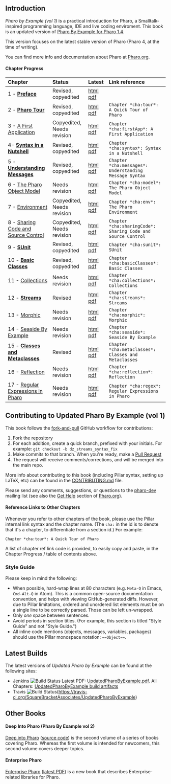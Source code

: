 ## Introduction

*Pharo by Example (vol 1)* is a practical introduction for Pharo, a Smalltalk-inspired programming language, IDE and live coding enviroment. This book is an updated version of [Pharo By Example for Pharo 1.4](https://github.com/SquareBracketAssociates/PharoByExample-english).

This version focuses on the latest stable version of Pharo (Pharo 4, at the time of writing).

You can find more info and documentation about Pharo at [Pharo.org](http://pharo.org/).

#### Chapter Progress

Chapter | Status | Latest | Link reference |
:-------|:-------|:-------|:----------------
1 - **[Preface](Preface/)** | Revised, copyedited | [html](https://ci.inria.fr/pharo-contribution/job/UpdatedPharoByExample/lastSuccessfulBuild/artifact/Preface/Preface.pillar.html) [pdf](https://ci.inria.fr/pharo-contribution/job/UpdatedPharoByExample/lastSuccessfulBuild/artifact/Preface/Preface.pillar.pdf) |
2 - **[Pharo Tour](PharoTour)** | Revised, copyedited | [html](https://ci.inria.fr/pharo-contribution/job/UpdatedPharoByExample/lastSuccessfulBuild/artifact/PharoTour/PharoTour.pillar.html) [pdf](https://ci.inria.fr/pharo-contribution/job/UpdatedPharoByExample/lastSuccessfulBuild/artifact/PharoTour/PharoTour.pillar.pdf) | `Chapter *cha:tour*: A Quick Tour of Pharo`
3 - [A First Application](FirstApplication/) | Copyedited, Needs revision | [html](https://ci.inria.fr/pharo-contribution/job/UpdatedPharoByExample/lastSuccessfulBuild/artifact/FirstApplication/FirstApplication.pier.html) [pdf](https://ci.inria.fr/pharo-contribution/job/UpdatedPharoByExample/lastSuccessfulBuild/artifact/FirstApplication/FirstApplication.pier.pdf) | `Chapter *cha:firstApp*: A First Application`
4- **[Syntax in a Nutshell](SyntaxNutshell/)** | Revised, copyedited | [html](https://ci.inria.fr/pharo-contribution/job/UpdatedPharoByExample/lastSuccessfulBuild/artifact/SyntaxNutshell/SyntaxNutshell.pillar.html) [pdf](https://ci.inria.fr/pharo-contribution/job/UpdatedPharoByExample/lastSuccessfulBuild/artifact/SyntaxNutshell/SyntaxNutshell.pillar.pdf) | `Chapter *cha:syntax*: Syntax in a Nutshell`
5 - **[Understanding Messages](UnderstandingMessage/)** | Revised, copyedited | [html](https://ci.inria.fr/pharo-contribution/job/UpdatedPharoByExample/lastSuccessfulBuild/artifact/UnderstandingMessage/UnderstandingMessage.pillar.html) [pdf](https://ci.inria.fr/pharo-contribution/job/UpdatedPharoByExample/lastSuccessfulBuild/artifact/UnderstandingMessage/UnderstandingMessage.pillar.pdf) | `Chapter *cha:messages*: Understanding Message Syntax`
6 - [The Pharo Object Model](PharoObjectModel/) | Needs revision | [html](https://ci.inria.fr/pharo-contribution/job/UpdatedPharoByExample/lastSuccessfulBuild/artifact/PharoObjectModel/PharoObjectModel.pier.html) [pdf](https://ci.inria.fr/pharo-contribution/job/UpdatedPharoByExample/lastSuccessfulBuild/artifact/PharoObjectModel/PharoObjectModel.pier.pdf) | `Chapter *cha:model*: The Pharo Object Model`
7 - [Environment](Environment/) | Copyedited, Needs revision | [html](https://ci.inria.fr/pharo-contribution/job/UpdatedPharoByExample/lastSuccessfulBuild/artifact/Environment/Environment.pillar.html) [pdf](https://ci.inria.fr/pharo-contribution/job/UpdatedPharoByExample/lastSuccessfulBuild/artifact/Environment/Environment.pillar.pdf) | `Chapter *cha:env*: The Pharo Environment`
8 - [Sharing Code and Source Control](SharingCode/) | Copyedited, Needs revision | [html](https://ci.inria.fr/pharo-contribution/job/UpdatedPharoByExample/lastSuccessfulBuild/artifact/SharingCode/SharingCode.pillar.html) [pdf](https://ci.inria.fr/pharo-contribution/job/UpdatedPharoByExample/lastSuccessfulBuild/artifact/SharingCode/SharingCode.pillar.pdf) | `Chapter *cha:sharingCode*: Sharing Code and Source Control`
9 - **[SUnit](SUnit/)** | Revised, copyedited | [html](https://ci.inria.fr/pharo-contribution/job/UpdatedPharoByExample/lastSuccessfulBuild/artifact/SUnit/SUnit.pillar.html) [pdf](https://ci.inria.fr/pharo-contribution/job/UpdatedPharoByExample/lastSuccessfulBuild/artifact/SUnit/SUnit.pillar.pdf) | `Chapter *cha:sunit*: SUnit`
10 - **[Basic Classes](BasicClasses/)** | Revised, copyedited | [html](https://ci.inria.fr/pharo-contribution/job/UpdatedPharoByExample/lastSuccessfulBuild/artifact/BasicClasses/BasicClasses.pier.html) [pdf](https://ci.inria.fr/pharo-contribution/job/UpdatedPharoByExample/lastSuccessfulBuild/artifact/BasicClasses/BasicClasses.pier.pdf) | `Chapter *cha:basicClasses*: Basic Classes`
11 - [Collections](Collections/) | Needs revision | [html](https://ci.inria.fr/pharo-contribution/job/UpdatedPharoByExample/lastSuccessfulBuild/artifact/Collections/Collections.pier.html) [pdf](https://ci.inria.fr/pharo-contribution/job/UpdatedPharoByExample/lastSuccessfulBuild/artifact/Collections/Collections.pier.pdf) | `Chapter *cha:collections*: Collections`
12 - **[Streams](Streams/)** | Revised | [html](https://ci.inria.fr/pharo-contribution/job/UpdatedPharoByExample/lastSuccessfulBuild/artifact/Streams/Streams.pillar.html) [pdf](https://ci.inria.fr/pharo-contribution/job/UpdatedPharoByExample/lastSuccessfulBuild/artifact/Streams/Streams.pillar.pdf) | `Chapter *cha:streams*: Streams`
13 - [Morphic](Morphic/) | Needs revision | [html](https://ci.inria.fr/pharo-contribution/job/UpdatedPharoByExample/lastSuccessfulBuild/artifact/Morphic/Morphic.pier.html) [pdf](https://ci.inria.fr/pharo-contribution/job/UpdatedPharoByExample/lastSuccessfulBuild/artifact/Morphic/Morphic.pier.pdf) | `Chapter *cha:morphic*: Morphic`
14 - [Seaside By Example](Seaside/) | Needs revision | [html](https://ci.inria.fr/pharo-contribution/job/UpdatedPharoByExample/lastSuccessfulBuild/artifact/Seaside/Seaside.pier.html) [pdf](https://ci.inria.fr/pharo-contribution/job/UpdatedPharoByExample/lastSuccessfulBuild/artifact/Seaside/Seaside.pier.pdf) | `Chapter *cha:seaside*: Seaside By Example`
15 - **[Classes and Metaclasses](Metaclasses/)** | Revised | [html](https://ci.inria.fr/pharo-contribution/job/UpdatedPharoByExample/lastSuccessfulBuild/artifact/Metaclasses/Metaclasses.pillar.html) [pdf](https://ci.inria.fr/pharo-contribution/job/UpdatedPharoByExample/lastSuccessfulBuild/artifact/Metaclasses/Metaclasses.pillar.pdf) | `Chapter *cha:metaclasses*: Classes and Metaclasses`
16 - [Reflection](Reflection/) | Needs revision | [html](https://ci.inria.fr/pharo-contribution/job/UpdatedPharoByExample/lastSuccessfulBuild/artifact/Reflection/Reflection.pier.html) [pdf](https://ci.inria.fr/pharo-contribution/job/UpdatedPharoByExample/lastSuccessfulBuild/artifact/Reflection/Reflection.pier.pdf) | `Chapter *cha:reflection*: Reflection`
17 - [Regular Expressions in Pharo](Regex/) | Needs revision | [html](https://ci.inria.fr/pharo-contribution/job/UpdatedPharoByExample/lastSuccessfulBuild/artifact/Regex/Regex.pier.html) [pdf](https://ci.inria.fr/pharo-contribution/job/UpdatedPharoByExample/lastSuccessfulBuild/artifact/Regex/Regex.pier.pdf) | `Chapter *cha:regex*: Regular Expressions in Pharo`

## Contributing to Updated Pharo By Example (vol 1)
This book follows the
[fork-and-pull](https://help.github.com/articles/using-pull-requests/#fork--pull)
GitHub workflow for contributions:

1. Fork the repository
2. For each addition, create a quick branch, prefixed with your initials. For
    example: `git checkout -b dz_streams_syntax_fix`
3. Make commits to that branch. When you're ready, make a
    [Pull Request](https://help.github.com/articles/using-pull-requests/#sending-the-pull-request)
4. The request will receive comments/corrections, and will be merged into the
    main repo.

More info about contributing to this book (including Pillar syntax, setting up
LaTeX, etc) can be found in the [CONTRIBUTING.md](CONTRIBUTING.md) file.

Please send any comments, suggestions, or questions to the [pharo-dev](http://lists.pharo.org/mailman/listinfo/pharo-users_lists.pharo.org)
mailing list (see also the [Get Help](http://www.pharo.org/community) section of [Pharo.org](http://www.pharo.org/)).

#### Reference Links to Other Chapters

Whenever you refer to other chapters of the book, please use the Pillar internal
link syntax and the chapter name. (The `cha:` in the id is to denote that it's
a chapter, to differentiate from a section id.) For example:

`Chapter *cha:tour*: A Quick Tour of Pharo`

A list of chapter ref link code is provided, to easily copy and paste, in the
Chapter Progress / table of contents above.

### Style Guide
Please keep in mind the following:

* When possible, hard-wrap lines at 80 characters (e.g. `Meta-Q` in Emacs,
    `Cmd-Alt-Q` in Atom). This is a common open-source documentation convention,
    and helps with viewing GitHub-generated diffs.
    However, due to Pillar limitations, ordered and unordered list elements must
    be on a single line to be correctly parsed. Those can be left un-wrapped.
* Only *one* space between sentences.
* Avoid periods in section titles. (For example, this section is titled "Style Guide"
    and not "Style Guide.")
* All inline code mentions (objects, messages, variables, packages) should use the
    Pillar monospace notation: `==Object==`.

## Latest Builds

The latest versions of *Updated Pharo by Example* can be found at the following sites:

* Jenkins ![Build Status](https://ci.inria.fr/pharo-contribution/buildStatus/icon?job=UpdatedPharoByExample)
    Latest PDF: [UpdatedPharoByExample.pdf](https://ci.inria.fr/pharo-contribution/view/Books/job/UpdatedPharoByExample/lastSuccessfulBuild/artifact/book-result/UpdatedPharoByExample.pdf). All Chapters: [UpdatedPharoByExample build artifacts](https://ci.inria.fr/pharo-contribution/job/UpdatedPharoByExample/lastSuccessfulBuild/artifact/)
* Travis ![Build Status](https://travis-ci.org/SquareBracketAssociates/UpdatedPharoByExample.svg?branch=master)(https://travis-ci.org/SquareBracketAssociates/UpdatedPharoByExample)

## Other Books
#### Deep Into Pharo (Pharo By Example vol 2)
[Deep into Pharo](http://www.deepintopharo.com/) ([source code](https://gforge.inria.fr/scm/viewvc.php/PharoByExampleTwo-Eng/?root=pharobooks)) is the second volume of a series of books covering Pharo. Whereas the first volume is intended for newcomers, this second volume covers deeper topics.

#### Enterprise Pharo
[Enterprise Pharo](https://github.com/SquareBracketAssociates/EnterprisePharo) ([latest PDF](https://ci.inria.fr/pharo-contribution/job/PharoForTheEnterprise/lastSuccessfulBuild/artifact/EnterprisePharo.pdf)) is a new book that describes Enterprise-related libraries for Pharo.
